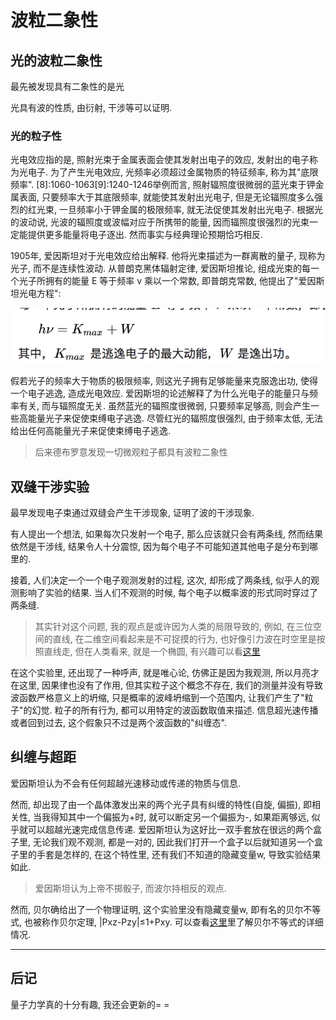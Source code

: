 # 波粒二象性

## 光的波粒二象性

最先被发现具有二象性的是光

光具有波的性质, 由衍射, 干涉等可以证明.

### 光的粒子性 

光电效应指的是, 照射光束于金属表面会使其发射出电子的效应, 发射出的电子称为光电子. 为了产生光电效应, 光频率必须超过金属物质的特征频率, 称为其"底限频率". [8]:1060-1063[9]:1240-1246举例而言, 照射辐照度很微弱的蓝光束于钾金属表面, 只要频率大于其底限频率, 就能使其发射出光电子, 但是无论辐照度多么强烈的红光束, 一旦频率小于钾金属的极限频率, 就无法促使其发射出光电子. 根据光的波动说, 光波的辐照度或波幅对应于所携带的能量, 因而辐照度很强烈的光束一定能提供更多能量将电子逐出. 然而事实与经典理论预期恰巧相反. 

1905年, 爱因斯坦对于光电效应给出解释. 他将光束描述为一群离散的量子, 现称为光子, 而不是连续性波动. 从普朗克黑体辐射定律, 爱因斯坦推论, 组成光束的每一个光子所拥有的能量 E 等于频率 v 乘以一个常数, 即普朗克常数, 他提出了"爱因斯坦光电方程":

![img](../img/20190225001.png)

假若光子的频率大于物质的极限频率, 则这光子拥有足够能量来克服逸出功, 使得一个电子逃逸, 造成光电效应. 爱因斯坦的论述解释了为什么光电子的能量只与频率有关, 而与辐照度无关. 虽然蓝光的辐照度很微弱, 只要频率足够高, 则会产生一些高能量光子来促使束缚电子逃逸. 尽管红光的辐照度很强烈, 由于频率太低, 无法给出任何高能量光子来促使束缚电子逃逸. 

> 后来德布罗意发现一切微观粒子都具有波粒二象性

## 双缝干涉实验

最早发现电子束通过双缝会产生干涉现象, 证明了波的干涉现象.

有人提出一个想法, 如果每次只发射一个电子, 那么应该就只会有两条线, 然而结果依然是干涉线, 结果令人十分震惊, 因为每个电子不可能知道其他电子是分布到哪里的.

接着, 人们决定一个一个电子观测发射的过程, 这次, 却形成了两条线, 似乎人的观测影响了实验的结果. 当人们不观测的时候, 每个电子以概率波的形式同时穿过了两条缝.

> 其实针对这个问题, 我的观点是或许因为人类的局限导致的, 例如, 在三位空间的直线, 在二维空间看起来是不可捉摸的行为, 也好像引力波在时空里是按照直线走, 但在人类看来, 就是一个椭圆, 有兴趣可以看[这里](https://t.cj.sina.com.cn/articles/view/6871571486/19993dc1e00100gbk6)

在这个实验里, 还出现了一种呼声, 就是唯心论, 仿佛正是因为我观测, 所以月亮才在这里, 因果律也没有了作用, 但其实粒子这个概念不存在, 我们的测量并没有导致波函数严格意义上的坍缩, 只是概率的波峰坍缩到一个范围内, 让我们产生了"粒子"的幻觉. 粒子的所有行为, 都可以用特定的波函数取值来描述. 信息超光速传播或者回到过去, 这个假象只不过是两个波函数的"纠缠态". 

## 纠缠与超距

爱因斯坦认为不会有任何超越光速移动或传递的物质与信息.

然而, 却出现了由一个晶体激发出来的两个光子具有纠缠的特性(自旋, 偏振), 即相关性, 当我得知其中一个偏振为+时, 就可以断定另一个偏振为-, 如果距离够远, 似乎就可以超越光速完成信息传递. 爱因斯坦认为这好比一双手套放在很远的两个盒子里, 无论我们观不观测, 都是一对的, 因此我们打开一个盒子以后就知道另一个盒子里的手套是怎样的, 在这个特性里, 还有我们不知道的隐藏变量w, 导致实验结果如此.

> 爱因斯坦认为上帝不掷骰子, 而波尔持相反的观点.

然而, 贝尔确给出了一个物理证明, 这个实验里没有隐藏变量w, 即有名的贝尔不等式, 也被称作贝尔定理, |Pxz-Pzy|≤1+Pxy. 可以查看[这里](https://www.zhihu.com/question/27037773)里了解贝尔不等式的详细情况.

---

## 后记

量子力学真的十分有趣, 我还会更新的=  =
